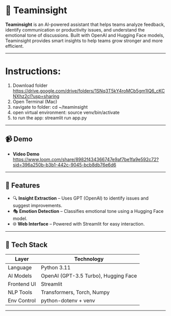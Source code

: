 # 🧠 Teaminsight

**Teaminsight** is an AI-powered assistant that helps teams analyze feedback, identify communication or productivity issues, and understand the emotional tone of discussions. Built with OpenAI and Hugging Face models, Teaminsight provides smart insights to help teams grow stronger and more efficient.

---
# Instructions:
1. Download folder https://drive.google.com/drive/folders/1SNq3T5kY4roMCb5gm1IQ6_cKCNXhz2cl?usp=sharing
2. Open Terminal (Mac)
3. navigate to folder: cd ~/teaminsight
4. open virtual environment: source venv/bin/activate
5. to run the app: streamlit run app.py

---
## 📹 Demo

- **Video Demo** https://www.loom.com/share/8982f434366747e9af7be1fa9e592c72?sid=396a250b-b3b1-442c-9045-bcb8db76e6d6

---

## 🚀 Features

- 🔍 **Insight Extraction** – Uses GPT (OpenAI) to identify issues and suggest improvements.
- 🎭 **Emotion Detection** – Classifies emotional tone using a Hugging Face model.
- 🌐 **Web Interface** – Powered with Streamlit for easy interaction.

---

## 🧰 Tech Stack

| Layer        | Technology                                  |
|--------------|---------------------------------------------|
| Language     | Python 3.11                                 |
| AI Models    | OpenAI (GPT-3.5 Turbo), Hugging Face        |
| Frontend UI  | Streamlit                                   |
| NLP Tools    | Transformers, Torch, Numpy                  |
| Env Control  | python-dotenv + venv                        |

---
